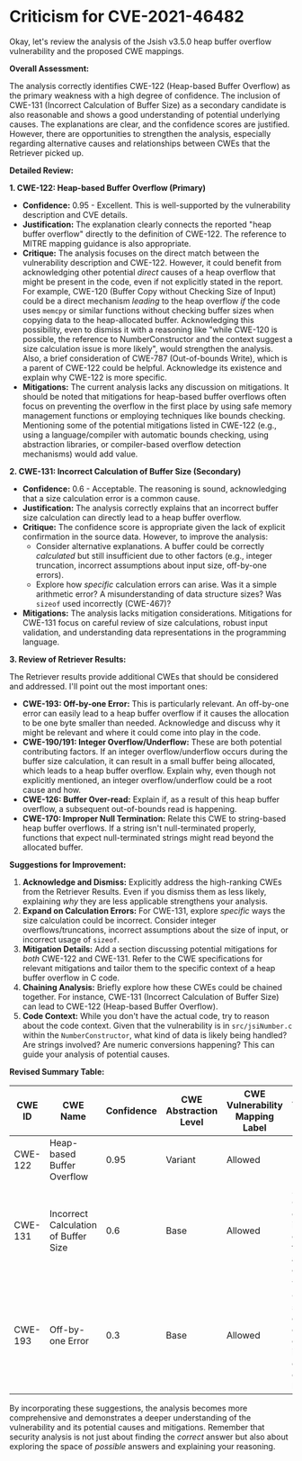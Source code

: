 # Criticism for CVE-2021-46482

Okay, let's review the analysis of the Jsish v3.5.0 heap buffer overflow vulnerability and the proposed CWE mappings.

**Overall Assessment:**

The analysis correctly identifies CWE-122 (Heap-based Buffer Overflow) as the primary weakness with a high degree of confidence. The inclusion of CWE-131 (Incorrect Calculation of Buffer Size) as a secondary candidate is also reasonable and shows a good understanding of potential underlying causes. The explanations are clear, and the confidence scores are justified. However, there are opportunities to strengthen the analysis, especially regarding alternative causes and relationships between CWEs that the Retriever picked up.

**Detailed Review:**

**1. CWE-122: Heap-based Buffer Overflow (Primary)**

*   **Confidence:** 0.95 -  Excellent. This is well-supported by the vulnerability description and CVE details.
*   **Justification:** The explanation clearly connects the reported "heap buffer overflow" directly to the definition of CWE-122. The reference to MITRE mapping guidance is also appropriate.
*   **Critique:** The analysis focuses on the direct match between the vulnerability description and CWE-122. However, it could benefit from acknowledging other potential *direct* causes of a heap overflow that might be present in the code, even if not explicitly stated in the report. For example, CWE-120 (Buffer Copy without Checking Size of Input) could be a direct mechanism *leading* to the heap overflow *if* the code uses `memcpy` or similar functions without checking buffer sizes when copying data to the heap-allocated buffer. Acknowledging this possibility, even to dismiss it with a reasoning like "while CWE-120 is possible, the reference to NumberConstructor and the context suggest a size calculation issue is more likely", would strengthen the analysis. Also, a brief consideration of CWE-787 (Out-of-bounds Write), which is a parent of CWE-122 could be helpful. Acknowledge its existence and explain why CWE-122 is more specific.
*   **Mitigations:** The current analysis lacks any discussion on mitigations. It should be noted that mitigations for heap-based buffer overflows often focus on preventing the overflow in the first place by using safe memory management functions or employing techniques like bounds checking.  Mentioning some of the potential mitigations listed in CWE-122 (e.g., using a language/compiler with automatic bounds checking, using abstraction libraries, or compiler-based overflow detection mechanisms) would add value.

**2. CWE-131: Incorrect Calculation of Buffer Size (Secondary)**

*   **Confidence:** 0.6 - Acceptable. The reasoning is sound, acknowledging that a size calculation error is a common cause.
*   **Justification:** The analysis correctly explains that an incorrect buffer size calculation can directly lead to a heap buffer overflow.
*   **Critique:** The confidence score is appropriate given the lack of explicit confirmation in the source data. However, to improve the analysis:
    *   Consider alternative explanations. A buffer could be correctly *calculated* but still insufficient due to other factors (e.g., integer truncation, incorrect assumptions about input size, off-by-one errors).
    *   Explore how *specific* calculation errors can arise. Was it a simple arithmetic error? A misunderstanding of data structure sizes?  Was `sizeof` used incorrectly (CWE-467)?
*   **Mitigations:** The analysis lacks mitigation considerations. Mitigations for CWE-131 focus on careful review of size calculations, robust input validation, and understanding data representations in the programming language.

**3. Review of Retriever Results:**

The Retriever results provide additional CWEs that should be considered and addressed.
I'll point out the most important ones:

*   **CWE-193: Off-by-one Error:** This is particularly relevant. An off-by-one error can easily lead to a heap buffer overflow if it causes the allocation to be one byte smaller than needed. Acknowledge and discuss why it might be relevant and where it could come into play in the code.
*   **CWE-190/191: Integer Overflow/Underflow:** These are both potential contributing factors. If an integer overflow/underflow occurs during the buffer size calculation, it can result in a small buffer being allocated, which leads to a heap buffer overflow. Explain why, even though not explicitly mentioned, an integer overflow/underflow could be a root cause and how.
*   **CWE-126: Buffer Over-read:** Explain if, as a result of this heap buffer overflow, a subsequent out-of-bounds read is happening.
*   **CWE-170: Improper Null Termination:** Relate this CWE to string-based heap buffer overflows. If a string isn't null-terminated properly, functions that expect null-terminated strings might read beyond the allocated buffer.

**Suggestions for Improvement:**

1.  **Acknowledge and Dismiss:** Explicitly address the high-ranking CWEs from the Retriever Results. Even if you dismiss them as less likely, explaining *why* they are less applicable strengthens your analysis.
2.  **Expand on Calculation Errors:** For CWE-131, explore *specific* ways the size calculation could be incorrect.  Consider integer overflows/truncations, incorrect assumptions about the size of input, or incorrect usage of `sizeof`.
3.  **Mitigation Details:** Add a section discussing potential mitigations for *both* CWE-122 and CWE-131.  Refer to the CWE specifications for relevant mitigations and tailor them to the specific context of a heap buffer overflow in C code.
4.  **Chaining Analysis:** Briefly explore how these CWEs could be chained together. For instance, CWE-131 (Incorrect Calculation of Buffer Size) can lead to CWE-122 (Heap-based Buffer Overflow).
5.  **Code Context:** While you don't have the actual code, try to reason about the code context.  Given that the vulnerability is in `src/jsiNumber.c` within the `NumberConstructor`, what kind of data is likely being handled?  Are strings involved?  Are numeric conversions happening?  This can guide your analysis of potential causes.

**Revised Summary Table:**

| CWE ID | CWE Name | Confidence | CWE Abstraction Level | CWE Vulnerability Mapping Label | CWE-Vulnerability Mapping Notes |
|---|---|---|---|---|---|
| CWE-122 | Heap-based Buffer Overflow | 0.95 | Variant | Allowed | Primary CWE |
| CWE-131 | Incorrect Calculation of Buffer Size | 0.6 | Base | Allowed | Secondary Candidate; consider integer overflows or truncations as specific causes |
| CWE-193 | Off-by-one Error | 0.3 | Base | Allowed | Tertiary Candidate; if size calculation is correct, an off by one on indexing could lead to out-of-bounds write |

By incorporating these suggestions, the analysis becomes more comprehensive and demonstrates a deeper understanding of the vulnerability and its potential causes and mitigations. Remember that security analysis is not just about finding the *correct* answer but also about exploring the space of *possible* answers and explaining your reasoning.